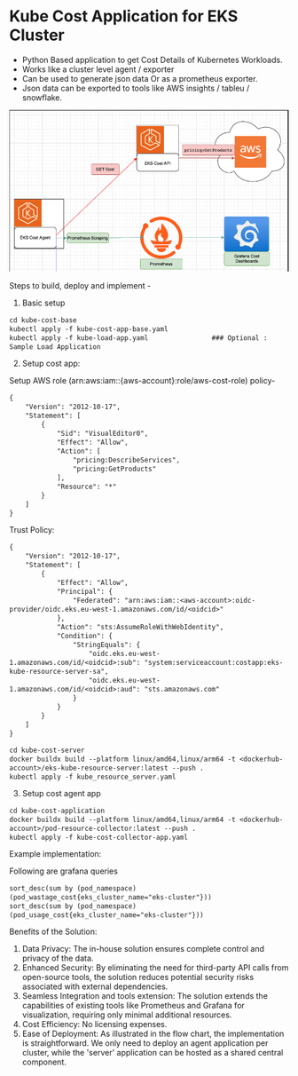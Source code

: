 # Kube Cost Application for EKS Cluster

- Python Based application to get Cost Details of Kubernetes Workloads.
- Works like a cluster level agent / exporter
- Can be used to generate json data Or as a prometheus exporter. 
- Json data can be exported to tools like AWS insights / tableu / snowflake.

![Alt text](EKS-Cost-App.png?raw=true "EKS Cost App")

Steps to build, deploy and implement -

1) Basic setup

```
cd kube-cost-base
kubectl apply -f kube-cost-app-base.yaml
kubectl apply -f kube-load-app.yaml                ### Optional : Sample Load Application
```

2) Setup cost app:

Setup AWS role (arn:aws:iam::{aws-account}:role/aws-cost-role) policy-

```
{
    "Version": "2012-10-17",
    "Statement": [
        {
            "Sid": "VisualEditor0",
            "Effect": "Allow",
            "Action": [
                "pricing:DescribeServices",
                "pricing:GetProducts"
            ],
            "Resource": "*"
        }
    ]
}
```

Trust Policy:

```
{
    "Version": "2012-10-17",
    "Statement": [
        {
            "Effect": "Allow",
            "Principal": {
                "Federated": "arn:aws:iam::<aws-account>:oidc-provider/oidc.eks.eu-west-1.amazonaws.com/id/<oidcid>"
            },
            "Action": "sts:AssumeRoleWithWebIdentity",
            "Condition": {
                "StringEquals": {
                    "oidc.eks.eu-west-1.amazonaws.com/id/<oidcid>:sub": "system:serviceaccount:costapp:eks-kube-resource-server-sa",
                    "oidc.eks.eu-west-1.amazonaws.com/id/<oidcid>:aud": "sts.amazonaws.com"
                }
            }
        }
    ]
}
```

```
cd kube-cost-server
docker buildx build --platform linux/amd64,linux/arm64 -t <dockerhub-account>/eks-kube-resource-server:latest --push .
kubectl apply -f kube_resource_server.yaml
```

3) Setup cost agent app

```
cd kube-cost-application
docker buildx build --platform linux/amd64,linux/arm64 -t <dockerhub-account>/pod-resource-collector:latest --push .
kubectl apply -f kube-cost-collector-app.yaml
```



Example implementation:

Following are grafana queries
```
sort_desc(sum by (pod_namespace) (pod_wastage_cost{eks_cluster_name="eks-cluster"}))
sort_desc(sum by (pod_namespace) (pod_usage_cost{eks_cluster_name="eks-cluster"}))
```


Benefits of the Solution:
1. Data Privacy: The in-house solution ensures complete control and privacy of the data.
2. Enhanced Security: By eliminating the need for third-party API calls from open-source tools, the solution reduces potential security risks associated with external dependencies.
3. Seamless Integration and tools extension: The solution extends the capabilities of existing tools like Prometheus and Grafana for visualization, requiring only minimal additional resources.
4. Cost Efficiency: No licensing expenses.
5. Ease of Deployment: As illustrated in the flow chart, the implementation is straightforward. We only need to deploy an agent application per cluster, while the 'server' application can be hosted as a shared central component.
